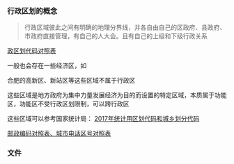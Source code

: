### 行政区划的概念

> 行政区域彼此之间有明确的地理分界线，并各自由自己的区政府、县政府、市政府直接管理，有自己的人大会。且有自己的上级和下级行政关系

[政区划代码对照表](http://www.mca.gov.cn/article/sj/xzqh/2018/)

一般也会存在一些经济区，如

合肥的高新区、新站区等这些区域不属于行政区

这些区域是地方政府为集中力量发展经济为目的而设置的特定区域，本质属于功能区，功能区不受行政区划限制，可以跨行政区

这些区域可以参考国家统计局：
[2017年统计用区划代码和城乡划分代码](http://www.stats.gov.cn/tjsj/tjbz/tjyqhdmhcxhfdm/2017/index.html)

[邮政编码对照表、城市电话区号对照表](http://www.ip138.com/post/)

### 文件


